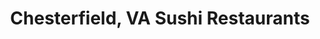 ---
layout: city
title: Chesterfield, VA Sushi Restaurants
permalink: /virginia/chesterfield/
stateAbbr: VA
stateName: Virginia
cityName: Chesterfield

---